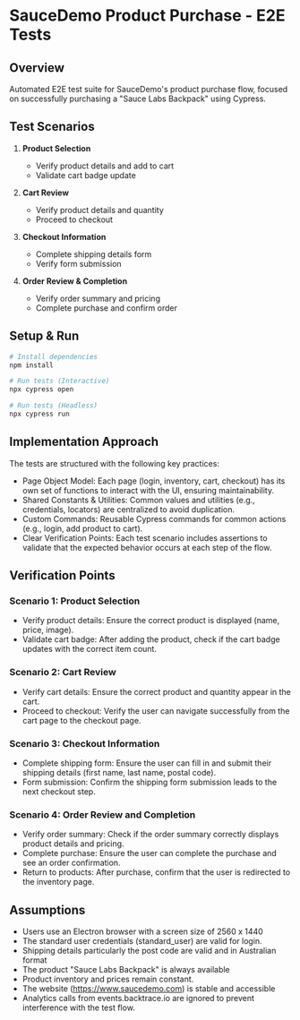 # SauceDemo Product Purchase - E2E Tests

## Overview
Automated E2E test suite for SauceDemo's product purchase flow, focused on successfully purchasing a "Sauce Labs Backpack" using Cypress.

## Test Scenarios
1. **Product Selection**
   - Verify product details and add to cart
   - Validate cart badge update

2. **Cart Review**
   - Verify product details and quantity
   - Proceed to checkout

3. **Checkout Information**
   - Complete shipping details form
   - Verify form submission

4. **Order Review & Completion**
   - Verify order summary and pricing
   - Complete purchase and confirm order

## Setup & Run
```bash
# Install dependencies
npm install

# Run tests (Interactive)
npx cypress open

# Run tests (Headless)
npx cypress run
```

## Implementation Approach
The tests are structured with the following key practices:
- Page Object Model: Each page (login, inventory, cart, checkout) has its own set of functions to interact with the UI, ensuring maintainability.
- Shared Constants & Utilities: Common values and utilities (e.g., credentials, locators) are centralized to avoid duplication.
- Custom Commands: Reusable Cypress commands for common actions (e.g., login, add product to cart).
- Clear Verification Points: Each test scenario includes assertions to validate that the expected behavior occurs at each step of the flow.

## Verification Points
### Scenario 1: Product Selection
- Verify product details: Ensure the correct product is displayed (name, price, image).
- Validate cart badge: After adding the product, check if the cart badge updates with the correct item count.

### Scenario 2: Cart Review
- Verify cart details: Ensure the correct product and quantity appear in the cart.
- Proceed to checkout: Verify the user can navigate successfully from the cart page to the checkout page.
### Scenario 3: Checkout Information
- Complete shipping form: Ensure the user can fill in and submit their shipping details (first name, last name, postal code).
- Form submission: Confirm the shipping form submission leads to the next checkout step.
### Scenario 4: Order Review and Completion
- Verify order summary: Check if the order summary correctly displays product details and pricing.
- Complete purchase: Ensure the user can complete the purchase and see an order confirmation.
- Return to products: After purchase, confirm that the user is redirected to the inventory page.

## Assumptions
- Users use an Electron browser with a screen size of 2560 x 1440
- The standard user credentials (standard_user) are valid for login.
- Shipping details particularly the post code are valid and in Australian format
- The product "Sauce Labs Backpack" is always available
- Product inventory and prices remain constant. 
- The website (https://www.saucedemo.com) is stable and accessible
- Analytics calls from events.backtrace.io are ignored to prevent interference with the test flow. 